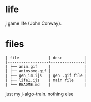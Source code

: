 life
====

j game life (John Conway). 


files
====

    | file             | desc          |
    |------------------+---------------|
    | ├── anim.gif     |               |
    | ├── animsome.gif |               |
    | ├── gen_im.ijs   | gen .gif file |
    | ├── life1.ijs    | main file     |
    | └── README.md    |               |


just my j-algo-train. nothing else
